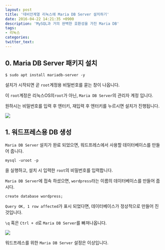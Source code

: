 ```yaml
---
layout: post
title: '데비안계열 리눅스에 Maria DB Server 설치하기'
date: 2016-04-22 14:21:35 +0900
description: 'MySQL과 거의 완벽한 호환성을 가진 Maria DB'
tags:
- 리눅스
categories:
twitter_text:
---
```

## 0. Maria DB Server 패키지 설치

```
$ sudo apt install mariadb-server -y
```

설치가 시작되면 곧 `root`계정용 비밀번호를 묻는 창이 나옵니다.

이 `root`계정은 리눅스OS의`root`가 아닌, `Maria DB Server`의 관리자 계정 입니다.

원하시는 비밀번호를 입력 후 엔터키, 재입력 후 엔터키를 누르시면 설치가 진행됩니다.

<a href="https://googledrive.com/host/0Bw2KEQNBe4nMZW91OWJNZ2lmX0k/img20160417-004.png" data-lightbox="23"><img src="https://googledrive.com/host/0Bw2KEQNBe4nMZW91OWJNZ2lmX0k/img20160417-004.png"></a>

## 1. 워드프레스용 DB 생성

`Maria DB Server` 설치가 완료 되었으면, 워드프레스에서 사용할 데이터베이스를 만들어 줍니다.

```
mysql -uroot -p
```

을 실행하고, 설치 시 입력한 `root`의 비밀번호를 입력합니다.

`Maria DB Server`에 접속 하셨으면, `wordpress`라는 이름의 데이터베이스를 만들어 줍시다.

```
create database wordpress;
```

`Query OK, 1 row affected`가 표시 되었다면, 데이터베이스가 정상적으로 만들어 진 것입니다.

`\q` 혹은 `Ctrl + d`로 `Maria DB Server`를 빠져나옵니다.

<a href="https://googledrive.com/host/0Bw2KEQNBe4nMZW91OWJNZ2lmX0k/img20160417-005.png" data-lightbox="23"><img src="https://googledrive.com/host/0Bw2KEQNBe4nMZW91OWJNZ2lmX0k/img20160417-005.png"></a>

워드프레스를 위한 `Maria DB Server` 설정은 이상입니다.

